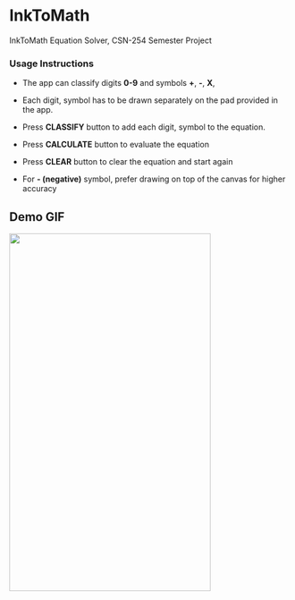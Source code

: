 # InkToMath

InkToMath Equation Solver, CSN-254 Semester Project

### Usage Instructions

* The app can classify digits **0-9** and symbols **+**, **-**, **X**,
* Each digit, symbol has to be drawn separately on the pad provided in the app.

* Press **CLASSIFY** button to add each digit, symbol to the equation.
* Press **CALCULATE** button to evaluate the equation
* Press **CLEAR** button to clear the equation and start again

* For **- (negative)** symbol, prefer drawing on top of the canvas for higher accuracy

## Demo GIF

<img src="https://github.com/am15h/InkToMath/blob/readme/InkToMath.gif" width="360" height="640" />



